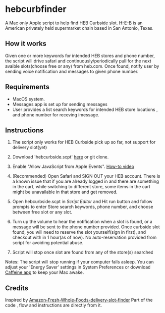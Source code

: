 # hebcurbfinder
A Mac only Apple script to help find HEB Curbside slot. [H-E-B](https://www.heb.com) is an American privately held supermarket chain based in San Antonio, Texas. 

## How it works
Given one or more keywords for intended HEB stores and phone number, the script will drive safari and continuously/periodically pull for the next avaible slots(choose free or any) from heb.com. Once found, notify user by sending voice notification and messages to given phone number. 

## Requirements 
- MacOS system.
- Messages app is set up for sending messages 
- User provides a list search keywords for intended HEB store locations , and phone number for receving imessage. 

## Instructions
1. The script only works for HEB Curbside pick up so far, not support for delivery slot(yet)
2. Download 'hebcurbside.scpt' [here](https://github.com/jacksongod/hebcurbfinder/raw/master/hebcurbside.scpt) or git clone.
3. Enable "Allow JavaScript from Apple Events". [How-to video](https://www.youtube.com/watch?v=S6zb_6yTAbo)
4. (Recommended) Open Safari and SIGN OUT your HEB account. There is a known issue that if you are already logged in and there are something in the cart, while switching to different store, some items in the cart might be unavailable in that store and get removed. 

5. Open hebcurbside.scpt in _Script Editor_ and Hit run button and follow prompts to enter Store search keywords, phone number, and choose between free slot or any slot.

6. Turn up the volume to hear the notification when a slot is found, or a message will be sent to the phone number provided. Once curbside slot found, you will need to reserve the slot yourself(sign in first), and checkout with in 1 hour(as of now). No auto-reservation provided from script for avoiding potential abuse.

7. Script will stop once slot are found from any of the store(s) searched


Notes:
The script will stop running if your computer falls asleep. You can adjust your 'Energy Saver' settings in System Preferences or download [Caffeine app](https://intelliscapesolutions.com/apps/caffeine) to keep your Mac awake.



## Credits

Inspired by [Amazon-Fresh-Whole-Foods-delivery-slot-finder](https://github.com/ahertel/Amazon-Fresh-Whole-Foods-delivery-slot-finder) 
Part of the code , flow and instructions are directly from it. 
